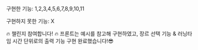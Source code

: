 구현한 기능: 1,2,3,4,5,6,7,8,9,10,11

구현하지 못한 기능: X

🔥 챌린지 참여합니다! 🔥
프론트는 예시를 참고해 구현하였고, 
장르 선택 기능 & 러닝타임 시간 단위로의 출력 기능 구현 완료했습니다!😎